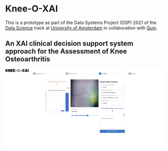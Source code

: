 # Knee-O-XAI

This is a prototype as part of the Data Systems Project (DSP) 2021 of the [Data Science](https://www.uva.nl/en/programmes/masters/information-studies-data-science/data-science.html) track at [University of Amsterdam](https://www.uva.nl/en) in collaboration with [Quin](https://quin.md/en). 

## An XAI clinical decision support system approach for the Assessment of Knee Osteoarthritis

![Screenshot of the Analysis Page displaying a heatmap overlaying a knee x-ray and having a prediction of a KL-score of 4 on the x-ray's left side](/images/analysis_page.png)
